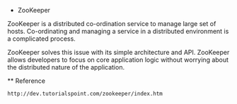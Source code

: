 * ZooKeeper

ZooKeeper is a distributed co-ordination service to manage large set of hosts. 
Co-ordinating and managing a service in a distributed environment is a complicated 
process.

ZooKeeper solves this issue with its simple architecture and API. ZooKeeper allows 
developers to focus on core application logic without worrying about the distributed 
nature of the application.

** Reference

```
http://dev.tutorialspoint.com/zookeeper/index.htm
```

